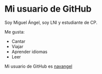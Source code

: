 # Mi usuario de GitHub

Soy Miguel Ángel, soy LNI y estudiante de CP.

Me gusta:

- Cantar
- Viajar
- Aprender idiomas
- Leer

Mi usuario de GitHub es [navangel](https://github.com/navangel)
